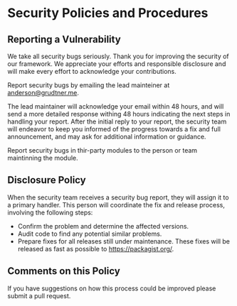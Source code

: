 # Security Policies and Procedures

## Reporting a Vulnerability

We take all security bugs seriously.
Thank you for improving the security of our framework. We appreciate your efforts and
responsible disclosure and will make every effort to acknowledge your contributions.

Report security bugs by emailing the lead mainteiner at anderson@grudtner.me.

The lead maintainer will acknowledge your email within 48 hours, and will send a
more detailed response withing 48 hours indicating the next steps in handling your
report. After the initial reply to your report, the security team will endeavor to
keep you informed of the progress towards a fix and full announcement, and may ask
for additional information or guidance.

Report security bugs in thir-party modules to the person or team maintinning
the module.

## Disclosure Policy

When the security team receives a security bug report, they will assign it to a
primary handler. This person will coordinate the fix and release process,
involving the following steps:

  * Confirm the problem and determine the affected versions.
  * Audit code to find any potential similar problems.
  * Prepare fixes for all releases still under maintenance. These fixes will be
    released as fast as possible to https://packagist.org/.

## Comments on this Policy

If you have suggestions on how this process could be improved please submit a
pull request.
